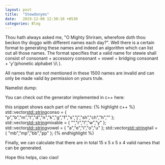 ```yaml
---
layout: post
title:  "Stewdonyms"
date:   2019-12-08 12:30:10 +0530
categories: Blog
---
```

Thou hath always asked me, "O Mighty Shriram, wherefore doth thou beckon thy doggo with different names each day?".
Well there is a certain format to generating these names and indeed an algorithm which can list out all those names.
The format specifies that a valid name for stewie shall consist of consonant + accessory consonant + vowel + bridging consonant + 'y'(phonetic alphabet \\i\\ ).

All names that are not mentioned in these 1500 names are invalid and can only be made valid by permission on yours trule.

Namelist dump:

<script src="https://gist.github.com/notshriram/c23ec7e8c16bff66e34dc80b14da1e9f.js"></script>

You can check out the generator implemented in c++ here:

<script src="https://gist.github.com/notshriram/82f7d42112ce22ce6fa27e9bd1fc16e8.js"></script>


this snippet shows each part of the names:
{% highlight c++ %}
  std::vector<std::string>conso = { "p","b","m","t","d","n","k","g","f","s","j","sh","ch","h","" };
	std::vector<std::string>mixable = { "","r","l","w","y" };
	std::vector<std::string>vowel = { "a","e","i","o","u" };
	std::vector<std::string>tail = { "mb","mp","bb","pp" };
{% endhighlight %}

Finally, we can calculate that there are in total 15 x 5 x 5 x 4 valid names that can be generated.

Hope this helps,
ciao ciao!
